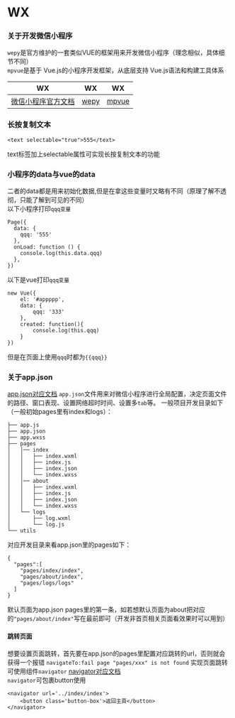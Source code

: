 # WX

### 关于开发微信小程序

`wepy`是官方维护的一套类似VUE的框架用来开发微信小程序（理念相似，具体细节不同）
<br />
`mpvue`是基于 Vue.js的小程序开发框架，从底层支持 Vue.js语法和构建工具体系

|  WX  |   WX   |  WX   |
| ---------- | -----------  | ----------- |
| [微信小程序官方文档](https://developers.weixin.qq.com/miniprogram/dev/index.html) | [wepy](https://tencent.github.io/wepy/) | [mpvue](https://github.com/Meituan-Dianping/mpvue) |

### 长按复制文本

```
<text selectable="true">555</text>
```
text标签加上selectable属性可实现长按复制文本的功能

### 小程序的data与vue的data
二者的data都是用来初始化数据,但是在拿这些变量时又略有不同（原理了解不透彻，只能了解到可见的不同）
<br />
以下小程序打印`qqq变量`
```
Page({
  data: {
    qqq: '555'
  },
  onLoad: function () {
    console.log(this.data.qqq)
  },
})
```
以下是vue打印`qqq变量`
```
new Vue({
	el: '#appppp',
	data: {
		qqq: '333'
	},
	created: function(){
		console.log(this.qqq)
	}
})
```
但是在页面上使用`qqq`时都为`{{qqq}}`

### 关于app.json
[app.json对应文档](https://developers.weixin.qq.com/miniprogram/dev/framework/config.html)
`app.json`文件用来对微信小程序进行全局配置，决定页面文件的路径、窗口表现、设置网络超时时间、设置多`tab`等。
一般项目开发目录如下（一般初始pages里有index和logs）：
```
├── app.js
├── app.json
├── app.wxss
├── pages
│   │── index
│   │   ├── index.wxml
│   │   ├── index.js
│   │   ├── index.json
│   │   └── index.wxss
│   │── about
│   │   ├── index.wxml
│   │   ├── index.js
│   │   ├── index.json
│   │   └── index.wxss
│   └── logs
│       ├── log.wxml
│       └── log.js
└── utils
```
对应开发目录来看app.json里的pages如下：
```
{
  "pages":[    
    "pages/index/index",
    "pages/about/index",
    "pages/logs/logs"
  ]
}
```
默认页面为app.json pages里的第一条，如若想默认页面为about把对应的`"pages/about/index"`写在最前即可（开发非首页相关页面看效果时可以用到）

#### 跳转页面
想要设置页面跳转，首先要在app.json的pages里配置对应跳转的url，否则就会获得一个报错  `navigateTo:fail page "pages/xxx" is not found`
实现页面跳转可使用组件`navigator` [navigator对应文档](https://developers.weixin.qq.com/miniprogram/dev/component/navigator.html)
<br />
`navigator`可包裹button使用
```
<navigator url='../index/index'>
	<button class='button-box'>返回主頁</button>
</navigator>
```

